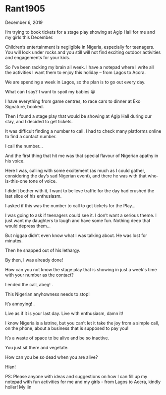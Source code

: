 # Rant1905


December 6, 2019

I’m trying to book tickets for a stage play showing at Agip Hall for me and my girls this December.

Children’s entertainment is negligible in Nigeria, especially for teenagers. You will look under rocks and you still will not find exciting outdoor activities and engagements for your kids.

So I’ve been racking my brain all week. I have a notepad where I write all the activities I want them to enjoy this holiday – from Lagos to Accra.

We are spending a week in Lagos, so the plan is to go out every day.

What can I say? I want to spoil my babies 😀

I have everything from game centres, to race cars to dinner at Eko Signature, booked.

Then I found a stage play that would be showing at Agip Hall during our stay, and I decided to get tickets.

It was difficult finding a number to call. I had to check many platforms online to find a contact number.

I call the number…

And the first thing that hit me was that special flavour of Nigerian apathy in his voice.

Here I was, calling with some excitement (as much as I could gather, considering the day’s sad Nigerian event), and there he was with that who-is-this-one tone of voice.

I didn’t bother with it, I want to believe traffic for the day had crushed the last slice of his enthusiasm.

I asked if this was the number to call to get tickets for the Play…

I was going to ask if teenagers could see it. I don’t want a serious theme. I just want my daughters to laugh and have some fun. Nothing deep that would depress them…

But niggaa didn’t even know what I was talking about. He was lost for minutes.

Then he snapped out of his lethargy.

By then, I was already done!

How can you not know the stage play that is showing in just a week's time with your number as the contact?

I ended the call, abeg!
.

This Nigerian anyhowness needs to stop!

It’s annoying!
.

Live as if it is your last day. Live with enthusiasm, damn it!

I know Nigeria is a latrine, but you can’t let it take the joy from a simple call, on the phone, about a business that is supposed to pay you!

It’s a waste of space to be alive and be so inactive.

You just sit there and vegetate.

How can you be so dead when you are alive? 

Hian!

PS: Please anyone with ideas and suggestions on how I can fill up my notepad with fun activities for me and my girls - from Lagos to Accra, kindly holler! My iin